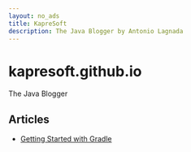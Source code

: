 ```yaml
---
layout: no_ads
title: KapreSoft
description: The Java Blogger by Antonio Lagnada
---
```


# kapresoft.github.io
The Java Blogger

## Articles

* [Getting Started with Gradle](getting-started-with-gradle)


